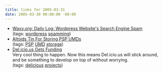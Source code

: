 ```yaml
---
title: links for 2005-03-31
date: 2005-03-30 00:00:00 -08:00
---
```


<ul class="delicious">
	<li>
		<div class="delicious-link"><a href="http://www.waxy.org/archive/2005/03/30/wordpres.shtml">Waxy.org: Daily Log: Wordpress Website's Search Engine Spam</a></div>
		<div class="delicious-tags">(tags: <a href="http://del.icio.us/torrez/wordpress">wordpress</a> <a href="http://del.icio.us/torrez/spamming">spamming</a>)</div>
	</li>
	<li>
		<div class="delicious-link"><a href="http://www.redassedbaboon.com/index.cfm?show=blog_detail&id=427">Altoids Tin For Storing PSP UMDs</a></div>
		<div class="delicious-tags">(tags: <a href="http://del.icio.us/torrez/PSP">PSP</a> <a href="http://del.icio.us/torrez/UMD">UMD</a> <a href="http://del.icio.us/torrez/storage">storage</a>)</div>
	</li>
	<li>
		<div class="delicious-link"><a href="http://lists.del.icio.us/pipermail/discuss/2005-March/002554.html">Del.icio.us Gets Funding</a></div>
		<div class="delicious-extended">Very cool thing to happen. Now this means Del.icio.us will stick around, and be something to develop on top of without worrying.</div>
		<div class="delicious-tags">(tags: <a href="http://del.icio.us/torrez/delicious">delicious</a> <a href="http://del.icio.us/torrez/projects">projects</a>)</div>
	</li>
</ul>
